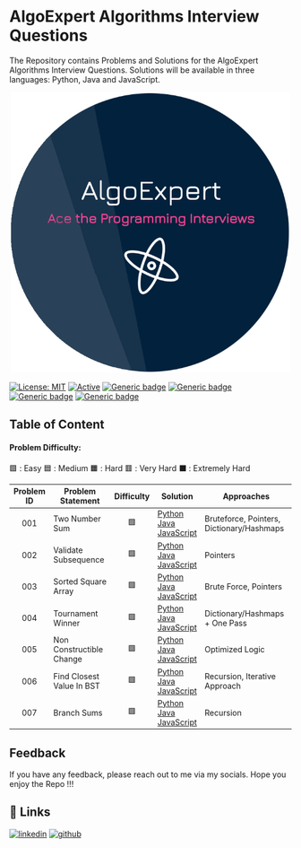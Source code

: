 # AlgoExpert Algorithms Interview Questions

The Repository contains Problems and Solutions for the AlgoExpert Algorithms Interview Questions. Solutions will be available in three languages: Python, Java and JavaScript. 

<p align="center">
  <img src="/assets/logo.png" alt="AlgoExpert" width="500" />
<p>

[![License: MIT](https://img.shields.io/badge/License-MIT-yellow.svg)](https://opensource.org/licenses/MIT "MIT License")
[![Active](http://img.shields.io/badge/Status-Active-blue.svg)](https://github.com/LasalJayawardena/AlgoExpert-Algorithms)
[![Generic badge](https://img.shields.io/badge/lang-python-yellow.svg)](https://www.python.org/)
[![Generic badge](https://img.shields.io/badge/lang-java-yellow.svg)](https://www.java.com/)
[![Generic badge](https://img.shields.io/badge/lang-javascript-yellow.svg)](https://developer.mozilla.org/en-US/docs/Web/JavaScript)
[![Generic badge](https://img.shields.io/badge/last%20updated-28--08--2021-pink)](https://github.com/LasalJayawardena/AlgoExpert-Algorithms)

## Table of Content

#### Problem Difficulty:
🟩 : Easy
🟦 : Medium
🟧 : Hard
🟥 : Very Hard 
⬛ : Extremely Hard

| Problem ID  | Problem Statement | Difficulty | Solution | Approaches |
| :------: | ----------------- | :--------: | -------- | -------- |
| 001 | <a href="/Easy_Problems/1.%20Two%20Number%20Sum/" style="all: unset;"> Two Number Sum </a> | 🟩 | [Python](/Easy_Problems/1.%20Two%20Number%20Sum/Python/) <br> [Java](/Easy_Problems/1.%20Two%20Number%20Sum/Java/) <br> [JavaScript](/Easy_Problems/1.%20Two%20Number%20Sum/Javascript/) | Bruteforce, Pointers, Dictionary/Hashmaps
| 002 | Validate Subsequence | 🟩 | [Python](/Easy_Problems/2.%20Validate%20Subsequence/Python/) <br> [Java](/Easy_Problems/2.%20Validate%20Subsequence/Java/) <br> [JavaScript](/Easy_Problems/2.%20Validate%20Subsequence/Javascript/) | Pointers 
| 003 | Sorted Square Array | 🟩 | [Python](/Easy_Problems/3.%20Sorted%20Square%20Array/Python/) <br> [Java](/Easy_Problems/3.%20Sorted%20Square%20Array/Java/) <br> [JavaScript](/Easy_Problems/3.%20Sorted%20Square%20Array/Javascript/) | Brute Force, Pointers
| 004 | Tournament Winner | 🟩 | [Python](/Easy_Problems/4.%20Tournament%20Winner/Python/) <br> [Java](/Easy_Problems/4.%20Tournament%20Winner/Java/) <br> [JavaScript](/Easy_Problems/4.%20Tournament%20Winner/Javascript/) | Dictionary/Hashmaps + One Pass
| 005 | Non Constructible Change | 🟩 | [Python](/Easy_Problems/5.%20Non%20Constructible%20Change/Python/) <br> [Java](/Easy_Problems/5.%20Non%20Constructible%20Change/Java/) <br> [JavaScript](/Easy_Problems/5.%20Non%20Constructible%20Change/Javascript/) | Optimized Logic
| 006 | Find Closest Value In BST| 🟩 | [Python](/Easy_Problems/6.%20Find%20Closest%20Value%20In%20BST/Python/) <br> [Java](/Easy_Problems/6.%20Find%20Closest%20Value%20In%20BST/Java/) <br>  [JavaScript](/Easy_Problems/6.%20Find%20Closest%20Value%20In%20BST/Javascript/) | Recursion, Iterative Approach
| 007 | Branch Sums | 🟩 | [Python](/Easy_Problems/7.%20Branch%20Sums/Python/) <br> [Java](/Easy_Problems/7.%20Branch%20Sums/Java/) <br>  [JavaScript](/Easy_Problems/7.%20Branch%20Sums/Javascript/) | Recursion


## Feedback

If you have any feedback, please reach out to me via my socials. Hope you enjoy the Repo !!!

## 🔗 Links
[![linkedin](https://img.shields.io/badge/linkedin-0A66C2?style=for-the-badge&logo=linkedin&logoColor=white)](https://www.linkedin.com/in/lasal-jayawardena/)
[![github](https://img.shields.io/badge/github-1DA1F2?style=for-the-badge&logo=Github&logoColor=white)](hhttps://github.com/LasalJayawardena)

